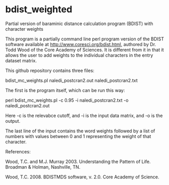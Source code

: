# bdist_weighted
Partial version of baraminic distance calculation program (BDIST) with character weights

This program is a partially command line perl program version of the BDIST software available at http://www.coresci.org/bdist.html, authored by Dr. Todd Wood of the Core Academy of Sciences. It is different from it in that it allows the user to add weights to the individual characters in the entry dataset matrix.

This github repository contains three files:

bdist_mc_weights.pl naledi_postcran2.out naledi_postcran2.txt

The first is the program itself, which can be run this way:

perl bdist_mc_weights.pl -c 0.95 -i naledi_postcran2.txt -o naledi_postcran2.out

Here -c is the relevabce cutoff, and -i is the input data matrix, and -o is the output.

The last line of the input contains the word weights followed by a list of numbers with values between 0 and 1 representing the weight of that character.

References:

Wood, T.C. and M.J. Murray 2003. Understanding the Pattern of Life. Broadman & Holman, Nashville, TN.

Wood, T.C. 2008. BDISTMDS software, v. 2.0. Core Academy of Science.
